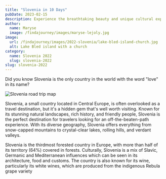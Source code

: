 ```yaml
---
title: "Slovenia in 10 Days"
pubDate: 2023-02-15
description: Experience the breathtaking beauty and unique cultural experiences of Slovenia.
author:
  name: Maryse
  image: /findajourney/images/maryse-lejoly.jpg
image:
  url: /findajourney/images/2022-slovenia/lake-bled-island-church.jpg
  alt: Lake Bled island with a church
category:
  name: Slovenia 2022
  slug: slovenia-2022
slug: slovenia-2022
---
```


Did you know Slovenia is the only country in the world with the word
"love" in its name?

![Slovenia road trip map](/findajourney/images/2022-slovenia/slovenia-road-trip.jpg)

Slovenia, a small country located in Central Europe, is often
overlooked as a travel destination, but it's a hidden gem that's
well worth visiting. Known for its stunning natural landscapes, rich
history, and friendly people, Slovenia is the perfect destination
for travelers looking for an off-the-beaten-path experience. With
its diverse geography, Slovenia offers everything from snow-capped
mountains to crystal-clear lakes, rolling hills, and verdant
valleys.

Slovenia is the thirdmost forested country in Europe,
with more than half of its territory (64%) covered in forests. Culturally,
Slovenia is a mix of Slavic, Germanic and Mediterranean influences
which can be seen in its architecture, food and customs. The country
is also known for its wine, particularly its white wines, which are
produced from the indigenous Rebula grape variety
